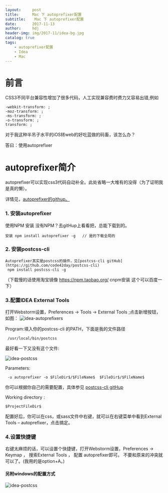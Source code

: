 ```yaml
---
layout:     post
title:      Mac 下 autoprefixer配置
subtitle:    Mac 下 autoprefixer配置
date:       2017-11-13
author:     hdj
header-img: img/2017-11/idea-bg.jpg
catalog: true
tags:
    - autoprefixer配置
    - Idea
    - Mac
---
```

# 前言


CSS3不同平台兼容性增加了很多代码，人工实现兼容费时费力又容易出错,例如

```
-webkit-transform: ;
-moz-transform: ;
-ms-transform: ;
-o-transform: ;
transform: ;
```

对于我这种半吊子水平的iOS转web的好吃蓝做的码畜，该怎么办？

答曰：使用autoprefixer


# autoprefixer简介
autoprefixer可以实现css3代码自动补全。此处省略一大堆有的没得（为了证明我是真的懒）。

详情见，[autoprefixer的githup。](https://github.com/postcss/autoprefixer)

### 1. 安装autoprefixer
   使用NPM 安装 没有NPM？去gitHup上看看把，总能下载到的。
   ```
   安装 npm install autoprefixer -g   // 是的下载全局的
   ````
### 2. 安装postcss-cli
```
Autoprefixer其实是postcss的插件，见[postcss-cli gitHub](https://github.com/code42day/postcss-cli)
 npm install postcss-cli -g
```
 （下载慢的话使用淘宝镜像 https://npm.taobao.org/ cnpm安装 这个可以百度一下）
### 3.配置IDEA External Tools
打开Webstorm设置，Preferences -> Tools -> External Tools ;点击新增按钮，如图：
![idea-autoprefixers](http://hdj2048228.github.io/img/2017-11/idea-autoprefixers.png)

Program:填入你的postcss-cli 的PATH，下面是我的文件路径

```
 /usr/local/bin/postcss
```
最好看一下又没有这个文件:

![idea-postcss](http://hdj2048228.github.io/img/2017-11/idea-postcss.png)

Parameters:

```
 -u autoprefixer -o $FileDir$/$FileName$  $FileDir$/$FileName$
```
 你可以根据你自己的需要配置，具体参见 [postcss-cli gitHup](https://github.com/code42day/postcss-cli)

Working directory :

```
$ProjectFileDir$
```

配置好后，你可以在css，或sass文件中右键，就可以在右键菜单中看到External Tools – autoprefixer，点击搞定。
### 4.设置快捷键

   右键太麻烦的话，可以设置个快捷键，打开Webstorm设置，Preferences -> Keymap ， 搜索External Tools ，
    配置 autoprefixer即可。 不要和原来的冲突就可以了。(我用的是option+A。)



####  另附windows的配置方式

![idea-postcss](http://hdj2048228.github.io/img/2017-11/idea-autoprefixer-windows.png)

